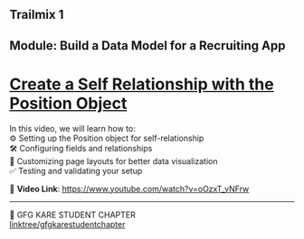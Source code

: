 ## Trailmix 1
## Module: Build a Data Model for a Recruiting App 
#  [Create a Self Relationship with the Position Object](https://trailhead.salesforce.com/content/learn/projects/build-a-data-model-for-a-recruiting-app/self-relationship-positions-object?trailmix_creator_id=journeytosalesforce&trailmix_slug=trailmix-1)
 
In this video, we will learn how to:   
⚙ Setting up the Position object for self-relationship  
🛠 Configuring fields and relationships  
🎨 Customizing page layouts for better data visualization  
✅ Testing and validating your setup  

🎥 __Video Link__: https://www.youtube.com/watch?v=oOzxT_vNFrw


---

💚 GFG KARE STUDENT CHAPTER  
[linktree/gfgkarestudentchapter](https://linktr.ee/gfgkarestudentchapter)